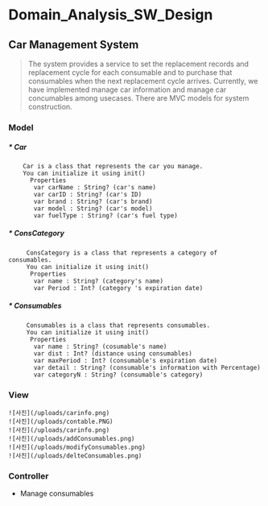 # Domain_Analysis_SW_Design
## Car Management System 
>
> The system provides a service to set the replacement records and replacement cycle for each consumable and to purchase that consumables when the next replacement cycle arrives. 
    Currently, we have implemented manage car information and manage car concumables among usecases.
   There are MVC models for system construction.
>
### Model
##### * Car
        Car is a class that represents the car you manage.
        You can initialize it using init()
          Properties   
           var carName : String? (car's name)
           var carID : String? (car's ID)
           var brand : String? (car's brand)
           var model : String? (car's model)
           var fuelType : String? (car's fuel type)
           
##### * ConsCategory
         ConsCategory is a class that represents a category of consumables.
         You can initialize it using init()
          Properties   
           var name : String? (category's name)
           var Period : Int? (category 's expiration date)
           
##### * Consumables
         Consumables is a class that represents consumables.
         You can initialize it using init()
          Properties
           var name : String? (cosumable's name)
           var dist : Int? (distance using consumables)
           var maxPeriod : Int? (consumable's expiration date)
           var detail : String? (consumable's information with Percentage)
           var categoryN : String? (consumable's category)
### View
    ![사진](/uploads/carinfo.png)
    ![사진](/uploads/contable.PNG)
    ![사진](/uploads/carinfo.png)
    ![사진](/uploads/addConsumables.png)
    ![사진](/uploads/modifyConsumables.png)
    ![사진](/uploads/delteConsumables.png)
    
### Controller 
- Manage consumables
